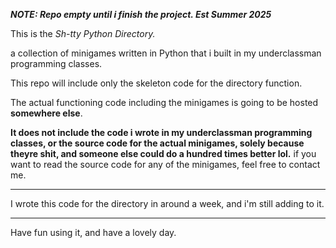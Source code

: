 ***NOTE: Repo empty until i finish the project. Est Summer 2025***

This is the *Sh-tty Python Directory.*

a collection of minigames written in Python that i built in my underclassman programming classes.

This repo will include only the skeleton code for the directory function. 

The actual functioning code including the minigames is going to be hosted **somewhere else**.

**It does not include the code i wrote in my underclassman programming classes, or the source code for the actual minigames, solely because theyre shit, and someone else could do a hundred times better lol.**
if you want to read the source code for any of the minigames, feel free to contact me.

----

I wrote this code for the directory in around a week, and i'm still adding to it. 

----

Have fun using it, and have a lovely day.
